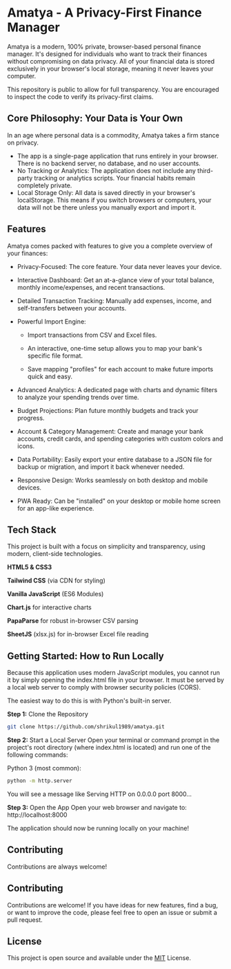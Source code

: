 
# Amatya - A Privacy-First Finance Manager

Amatya is a modern, 100% private, browser-based personal finance manager. It's designed for individuals who want to track their finances without compromising on data privacy. All of your financial data is stored exclusively in your browser's local storage, meaning it never leaves your computer.

This repository is public to allow for full transparency. You are encouraged to inspect the code to verify its privacy-first claims.

## Core Philosophy: Your Data is Your Own

In an age where personal data is a commodity, Amatya takes a firm stance on privacy.

- The app is a single-page application that runs entirely in your browser. There is no backend server, no database, and no user accounts.
- No Tracking or Analytics: The application does not include any third-party tracking or analytics scripts. Your financial habits remain completely private.
- Local Storage Only: All data is saved directly in your browser's localStorage. This means if you switch browsers or computers, your data will not be there unless you manually export and import it.
## Features

Amatya comes packed with features to give you a complete overview of your finances:

- Privacy-Focused: The core feature. Your data never leaves your device.

- Interactive Dashboard: Get an at-a-glance view of your total balance, monthly income/expenses, and recent transactions.

- Detailed Transaction Tracking: Manually add expenses, income, and self-transfers between your accounts.

- Powerful Import Engine:

   - Import transactions from CSV and Excel files.

   - An interactive, one-time setup allows you to map your bank's specific file format.

   - Save mapping "profiles" for each account to make future imports quick and easy.

- Advanced Analytics: A dedicated page with charts and dynamic filters to analyze your spending trends over time.

- Budget Projections: Plan future monthly budgets and track your progress.

- Account & Category Management: Create and manage your bank accounts, credit cards, and spending categories with custom colors and icons.

- Data Portability: Easily export your entire database to a JSON file for backup or migration, and import it back whenever needed.

- Responsive Design: Works seamlessly on both desktop and mobile devices.

- PWA Ready: Can be "installed" on your desktop or mobile home screen for an app-like experience.
## Tech Stack

This project is built with a focus on simplicity and transparency, using modern, client-side technologies.

**HTML5 & CSS3**

**Tailwind CSS** (via CDN for styling)

**Vanilla JavaScript** (ES6 Modules)

**Chart.js** for interactive charts

**PapaParse** for robust in-browser CSV parsing

**SheetJS** (xlsx.js) for in-browser Excel file reading
## Getting Started: How to Run Locally

Because this application uses modern JavaScript modules, you cannot run it by simply opening the index.html file in your browser. It must be served by a local web server to comply with browser security policies (CORS).

The easiest way to do this is with Python's built-in server.

**Step 1:** Clone the Repository

```bash
git clone https://github.com/shrikul1989/amatya.git
```

**Step 2:** Start a Local Server
Open your terminal or command prompt in the project's root directory (where index.html is located) and run one of the following commands:

Python 3 (most common):

```bash
python -m http.server
```

You will see a message like Serving HTTP on 0.0.0.0 port 8000...

**Step 3:** Open the App
Open your web browser and navigate to:
http://localhost:8000

The application should now be running locally on your machine!
## Contributing

Contributions are always welcome!

## Contributing

Contributions are welcome! If you have ideas for new features, find a bug, or want to improve the code, please feel free to open an issue or submit a pull request.


## License

This project is open source and available under the [MIT](https://choosealicense.com/licenses/mit/) License.

